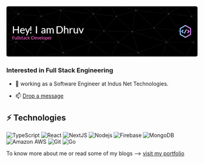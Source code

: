 <img src="https://raw.githubusercontent.com/DhruvA99/DhruvA99/master/github-header-image%20(12).png" />

### Interested in Full Stack Engineering 

- 🔭 working as a Software Engineer at Indus Net Technologies.
<!-- - ✨ core values are creative, authenticity and independent thinking. -->
- 📫 <a href="mailto:dhrvarora9900@gmail.com">Drop a message </a>

<!-- ### Some of my Personal Projects I've worked on - 
- [Fitness Legion Social](fitnesslegion-social.netlify.app/)
- [Fitness Legion Media](fitnesslegion-media.netlify.app/)
- [Fitness Legion Media](fitnesslegion-media.netlify.app/) -->


## ⚡ Technologies

![TypeScript](https://img.shields.io/badge/-TypeScript-black?style=flat-square&logo=typescript)
![React](https://img.shields.io/badge/-React-black?style=flat-square&logo=react)
![NextJS](https://img.shields.io/badge/-Next.js-black?style=flat-square&logo=Next.js)
![Nodejs](https://img.shields.io/badge/-Nodejs-black?style=flat-square&logo=Node.js)
![Firebase](https://img.shields.io/badge/-Firebase-black?style=flat-square&logo=firebase)
![MongoDB](https://img.shields.io/badge/-MongoDB-black?style=flat-square&logo=mongodb)
![Amazon AWS](https://img.shields.io/badge/Amazon%20AWS-black?style=flat-square&logo=amazon-aws)
![Git](https://img.shields.io/badge/-Git-black?style=flat-square&logo=git)
![Go](https://img.shields.io/badge/-Go-black?style=flat-square&logo=go)

To know more about me or read some of my blogs ⟶ [visit my portfolio](https://rospyctrl.github.io/)


